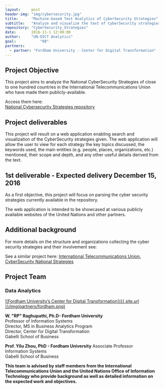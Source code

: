 ```yaml
---
layout:     post
header-img: "img/cybersecurity.jpg"
title:      "Machine-based Text Analytics of CyberSecurity Strategies"
subtitle:   "Analyze and visualize the text of CyberSecurity strategies of more than 70 countries to find commonalities, differences, and key characteristics."
repository: "CyberSecurity_Strategies"
date:       2016-11-1 12:00:00
author:     "UN-OICT Analytics"
goal:		    "08"
partners:
  - partner: "Fordham University - Center for Digital Transformation"
---
```

Project Objective
--------------

This project aims to analyze the National CyberSecurity Strategies of close to one hundred countries in the International Telecommunications Union who have made them publicly-available.

Access them here:  
[National Cyberse​​curity Strategies repository​](http://www.itu.int/en/ITU-D/Cybersecurity/Pages/National-Strategies-repository.aspx)

Project deliverables
------------

This project will result on a web application enabling search and visualization of the CyberSecurity strategies given. The web application will allow the user to view for each strategy the key topics discussed, the keywords used, the main entities (e.g. people, places, organizations, etc.) mentioned, their scope and depth, and any other useful details derived from the text.


1st deliverable - Expected delivery December 15, 2016
-----------------------------------------------------
As a first objective, this project will focus on parsing the cyber security strategies currently available in the repository.

The web application is intended to be showcased at various publicly available websites of the United Nations and other partners.

Additional background
---------------------
For more details on the structure and organizations collecting the cyber security strategies and their involvement see:

See a similar project here:
[International Telecommunications Union, CyberSecurity National Strategies ](http://www.itu.int/en/ITU-D/Cybersecurity/Pages/National-Strategies.aspx)


Project Team
------------

### Data Analytics
[![Fordham University’s Center for Digital Transformation]({{ site.url }}/img/partners/fordham.png)](http://fordhamcdt.org)

**W. "RP" Raghupathi, Ph.D- Fordham University**  
Professor of Information Systems  
Director, MS in Business Analytics Program  
Director, Center for Digital Transformation  
Gabelli School of Business

**Prof. Yilu Zhou, PhD - Fordham University**
Associate Professor  
Information Systems  
Gabelli School of Business  

**This team is advised by staff members from the International Telecommunications Union and the United Nations Office of Information Technology who provide background as well as detailed information on the expected work and objectives.**

